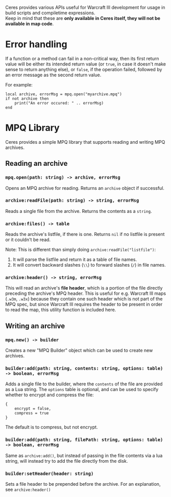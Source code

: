 Ceres provides various APIs useful for Warcraft III development for usage in build scripts and compiletime expressions.  
Keep in mind that these are **only available in Ceres itself, they will not be available in map code**.

# Error handling
If a function or a method can fail in a non-critical way, then its first return value will be either its intended return value (or `true`, in case it doesn't make sense to return anything else), or `false`, if the operation failed, followed by an error message as the second return value.

For example:
```
local archive, errorMsg = mpq.open("myarchive.mpq")
if not archive then
    print("An error occured: " .. errorMsg)
end
```

# MPQ Library
Ceres provides a simple MPQ library that supports reading and writing MPQ archives.

## Reading an archive
### `mpq.open(path: string) -> archive, errorMsg`
Opens an MPQ archive for reading. Returns an `archive` object if successful.

### `archive:readFile(path: string) -> string, errorMsg`
Reads a single file from the archive. Returns the contents as a `string`.

### `archive:files() -> table`
Reads the archive's listfile, if there is one. Returns `nil` if no listfile is present or it couldn't be read.

Note: This is different than simply doing `archive:readFile("listfile")`: 
1. It will parse the listfile and return it as a table of file names.
2. It will convert backward slashes (`\\`) to forward slashes (`/`) in file names.
### `archive:header() -> string, errorMsg`
This will read an archive's **file header**, which is a portion of the file directly preceding the archive's MPQ header. This is useful for e.g. Warcraft III maps (`.w3m`, `.w3x`) because they contain one such header which is not part of the MPQ spec, but since Warcraft III requires the header to be present in order to read the map, this utility function is included here.

## Writing an archive
### `mpq.new() -> builder`
Creates a new "MPQ Builder" object which can be used to create new archives.
### `builder:add(path: string, contents: string, options: table) -> boolean, errorMsg`

Adds a single file to the builder, where the `contents` of the file are provided as a Lua string. The `options` table is optional, and can be used to specify whether to encrypt and compress the file:
```
{
    encrypt = false,
    compress = true
}
```
The default is to compress, but not encrypt.
### `builder:add(path: string, filePath: string, options: table) -> boolean, errorMsg`
Same as `archive:add()`, but instead of passing in the file contents via a lua string, will instead try to add the file directly from the disk.

### `builder:setHeader(header: string)`
Sets a file header to be prepended before the archive. For an explanation, see `archive:header()`